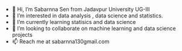 - 👋 Hi, I’m Sabarnna Sen from Jadavpur University UG-III
- 👀 I’m interested in data analysis , data science and statistics.
- 🌱 I’m currently learning statisics and data science
- 💞️ I’m looking to collaborate on machine learning and data science projects
- 📫 Reach me at sabarnna130gmail.com 

<!---
Sabarnna1/Sabarnna1 is a ✨ special ✨ repository because its `README.md` (this file) appears on your GitHub profile.
You can click the Preview link to take a look at your changes.
--->
